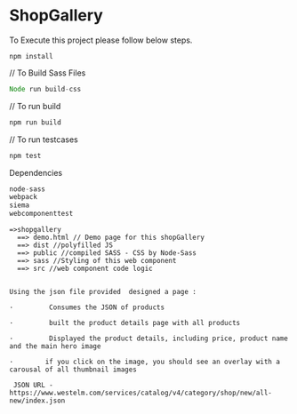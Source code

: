 # ShopGallery

To Execute this project please follow below steps.

```javascrtipt
npm install
```
// To Build Sass Files
```javascript
Node run build-css
```
// To run build
```javascript 
npm run build
```
// To run testcases
```javascript
npm test
```

Dependencies
```javascript
node-sass
webpack
siema
webcomponenttest
```
```
=>shopgallery
  ==> demo.html // Demo page for this shopGallery
  ==> dist //polyfilled JS
  ==> public //compiled SASS - CSS by Node-Sass
  ==> sass //Styling of this web component
  ==> src //web component code logic
```
```

Using the json file provided  designed a page :

·         Consumes the JSON of products

·         built the product details page with all products

·         Displayed the product details, including price, product name and the main hero image

·        if you click on the image, you should see an overlay with a carousal of all thumbnail images

 JSON URL - https://www.westelm.com/services/catalog/v4/category/shop/new/all-new/index.json

 ```
